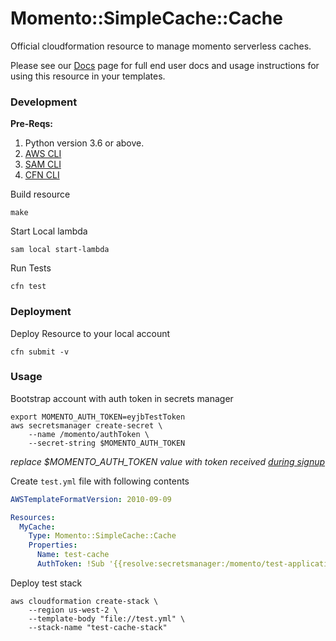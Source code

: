 # Momento::SimpleCache::Cache

Official cloudformation resource to manage momento serverless caches.

Please see our [Docs](docs/README.md) page for full end user docs and usage instructions for using this resource in your templates.

### Development

**Pre-Reqs:**
1. Python version 3.6 or above.
2. [AWS CLI](https://aws.amazon.com/cli/)
3. [SAM CLI](https://docs.aws.amazon.com/serverless-application-model/latest/developerguide/serverless-sam-cli-install.html)
4. [CFN CLI](https://docs.aws.amazon.com/cloudformation-cli/latest/userguide/what-is-cloudformation-cli.html)

Build resource
```
make
```

Start Local lambda 
```
sam local start-lambda
```

Run Tests
```
cfn test
```

### Deployment

Deploy Resource to your local account
```
cfn submit -v
```

### Usage

Bootstrap account with auth token in secrets manager
```
export MOMENTO_AUTH_TOKEN=eyjbTestToken
aws secretsmanager create-secret \
    --name /momento/authToken \
    --secret-string $MOMENTO_AUTH_TOKEN
```
_replace $MOMENTO_AUTH_TOKEN value with token received [during signup](https://docs.momentohq.com/docs/overview)_

Create `test.yml` file with following contents
```yaml
AWSTemplateFormatVersion: 2010-09-09

Resources:
  MyCache:
    Type: Momento::SimpleCache::Cache
    Properties:
      Name: test-cache
      AuthToken: !Sub '{{resolve:secretsmanager:/momento/test-application/dev/token}}'
```

Deploy test stack

```console
aws cloudformation create-stack \
    --region us-west-2 \
    --template-body "file://test.yml" \
    --stack-name "test-cache-stack"
```